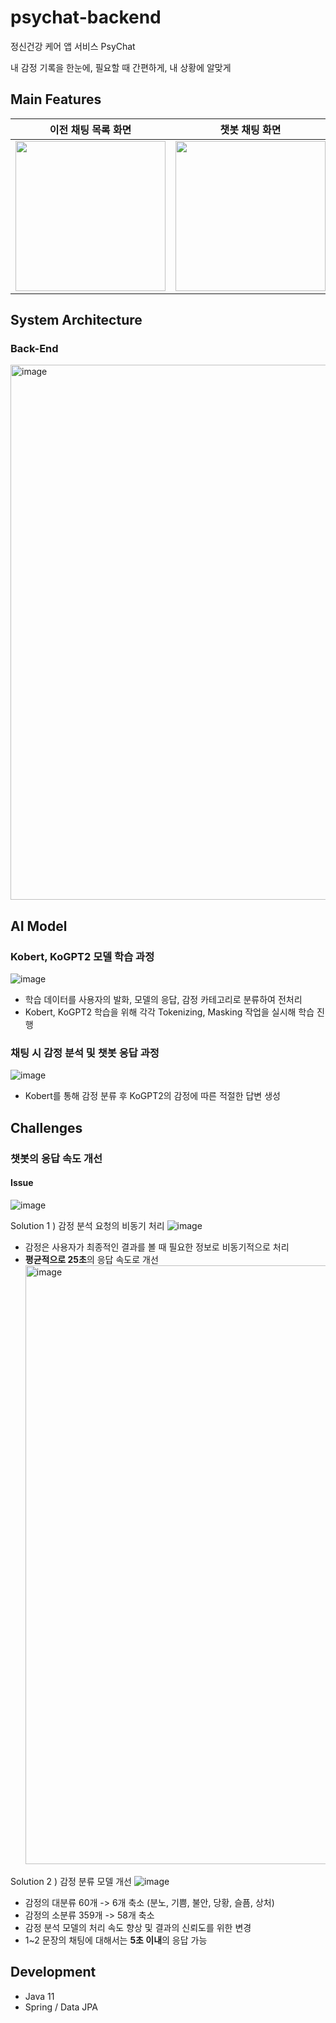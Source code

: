 # psychat-backend

정신건강 케어 앱 서비스 PsyChat

내 감정 기록을 한눈에, 필요할 때 간편하게, 내 상황에 알맞게

## Main Features

|이전 채팅 목록 화면|챗봇 채팅 화면|감정 판단 결과 화면|
|:-----:|:-----:|:-----:|
|<img width="240" src="https://github.com/KU-LAST/psychat-android/assets/51016231/44c32ebe-05bf-4a5f-8d06-5ed8b1a7706a">|<img width="240" src="https://github.com/KU-LAST/psychat-android/assets/51016231/6233b39d-3779-416e-a301-905e80201950">|<img width="240" src="https://github.com/KU-LAST/psychat-android/assets/51016231/b7bc7040-319f-4986-8ee6-ba57d062a193">|

## System Architecture
### Back-End 

<img width="856" alt="image" src="https://github.com/KU-LAST/psychat-backend/assets/86451540/f1b2f1cc-6917-48d0-ae7e-9dd460bd9d41">

## AI Model 
### Kobert, KoGPT2 모델 학습 과정
![image](https://github.com/KU-LAST/psychat-backend/assets/86451540/fca26669-ae97-424b-a07a-9fee81fcfe54)

- 학습 데이터를 사용자의 발화, 모델의 응답, 감정 카테고리로 분류하여 전처리
- Kobert, KoGPT2 학습을 위해 각각 Tokenizing, Masking 작업을 실시해 학습 진행

### 채팅 시 감정 분석 및 챗봇 응답 과정
![image](https://github.com/KU-LAST/psychat-backend/assets/86451540/35b8ec60-725a-4901-92aa-59b314e6bab2)

- Kobert를 통해 감정 분류 후 KoGPT2의 감정에 따른 적절한 답변 생성

## Challenges
### 챗봇의 응답 속도 개선

#### Issue
![image](https://github.com/KU-LAST/psychat-backend/assets/86451540/a337faf6-61ae-4800-bf32-2caa99878353)

Solution 1 ) 감정 분석 요청의 비동기 처리
![image](https://github.com/KU-LAST/psychat-backend/assets/86451540/7fc785e3-1728-4c05-a5ac-ac208dbaaa64)

- 감정은 사용자가 최종적인 결과를 볼 때 필요한 정보로 비동기적으로 처리
- **평균적으로 25초**의 응답 속도로 개선
  <img width="958" alt="image" src="https://github.com/KU-LAST/psychat-backend/assets/86451540/e56d53db-2b1c-41f8-8cda-bcc977ac015b">

Solution 2 ) 감정 분류 모델 개선
![image](https://github.com/KU-LAST/psychat-backend/assets/86451540/4a371726-b037-42af-af9e-98726ea2c446)
- 감정의 대분류 60개 -> 6개 축소 (분노, 기쁨, 불안, 당황, 슬픔, 상처)
- 감정의 소분류 359개 -> 58개 축소 
- 감정 분석 모델의 처리 속도 향상 및 결과의 신뢰도를 위한 변경
- 1~2 문장의 채팅에 대해서는 **5초 이내**의 응답 가능

## Development
- Java 11
- Spring / Data JPA
